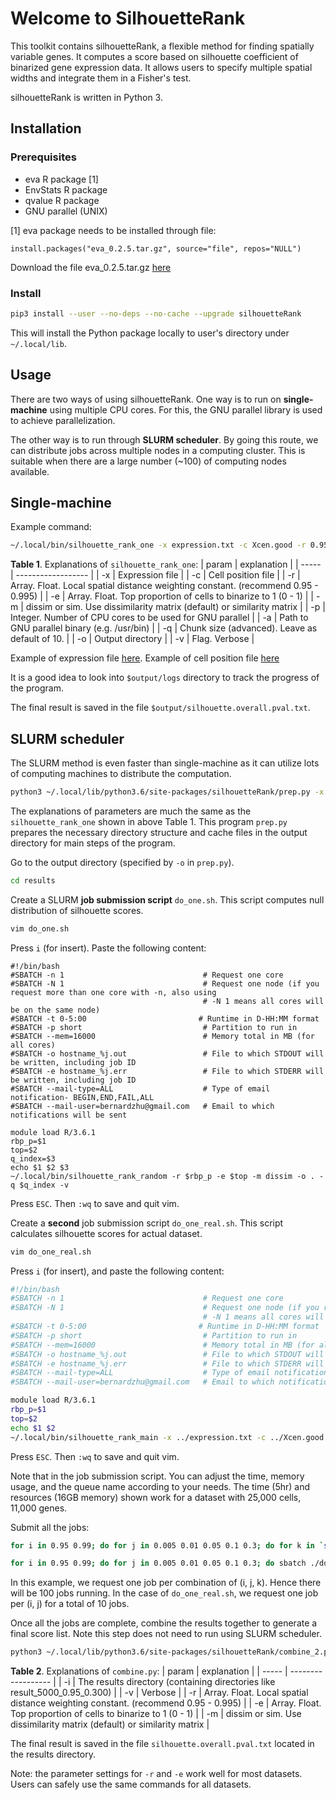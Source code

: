 # Welcome to SilhouetteRank

This toolkit contains silhouetteRank, a flexible method for finding spatially variable genes. It computes a score based on silhouette coefficient of binarized gene expression data. It allows users to specify multiple spatial widths and integrate them in a Fisher's test. 

silhouetteRank is written in Python 3.

## Installation

### Prerequisites
* eva R package [1]
* EnvStats R package
* qvalue R package
* GNU parallel (UNIX)

[1] eva package needs to be installed through file:
```
install.packages("eva_0.2.5.tar.gz", source="file", repos="NULL")
```
Download the file eva_0.2.5.tar.gz [here](https://cran.r-project.org/src/contrib/Archive/eva/eva_0.2.5.tar.gz)

### Install
```bash
pip3 install --user --no-deps --no-cache --upgrade silhouetteRank
```
This will install the Python package locally to user's directory under `~/.local/lib`.


## Usage

There are two ways of using silhouetteRank.
One way is to run on **single-machine** using multiple CPU cores. For this, the GNU parallel library is used to achieve parallelization.

The other way is to run through **SLURM scheduler**. By going this route, we can distribute jobs across multiple nodes in a computing cluster. This is suitable when there are a large number (~100) of computing nodes available.

## Single-machine

Example command:
```bash
~/.local/bin/silhouette_rank_one -x expression.txt -c Xcen.good -r 0.95 0.99 -e 0.005 0.01 0.05 0.10 0.30 -m dissim -p 8 -a /usr/bin -o results -v -q 10
```

**Table 1**. Explanations of `silhouette_rank_one`: 
| param | explanation |
| ----- | ------------------ |
| -x | Expression file |
| -c | Cell position file |
| -r | Array. Float. Local spatial distance weighting constant. (recommend 0.95 - 0.995) |
| -e | Array. Float. Top proportion of cells to binarize to 1 (0 - 1) |
| -m | dissim or sim. Use dissimilarity matrix (default) or similarity matrix |
| -p | Integer. Number of CPU cores to be used for GNU parallel |
| -a | Path to GNU parallel binary (e.g. /usr/bin) |
| -q | Chunk size (advanced). Leave as default of 10. |
| -o | Output directory |
| -v | Flag. Verbose |

Example of expression file [here](http://spatialdataset.com). Example of cell position file [here](http://spatialgiotto.com)

It is a good idea to look into `$output/logs` directory to track the progress of the program.

The final result is saved in the file `$output/silhouette.overall.pval.txt`.

## SLURM scheduler

The SLURM method is even faster than single-machine as it can utilize lots of computing machines to distribute the computation.

```bash
python3 ~/.local/lib/python3.6/site-packages/silhouetteRank/prep.py -x expression.txt -c Xcen.good -r 0.95 0.99 -e 0.005 0.01 0.05 0.10 0.30 -m dissim -o results -v
```
The explanations of parameters are much the same as the `silhouette_rank_one` shown in above Table 1.
This program `prep.py` prepares the necessary directory structure and cache files in the output directory for main steps of the program.

Go to the output directory (specified by `-o` in `prep.py`).
```bash
cd results
```
Create a SLURM **job submission script** `do_one.sh`. This script computes null distribution of silhouette scores. 
```bash
vim do_one.sh
```
Press `i` (for insert). Paste the following content:
```
#!/bin/bash
#SBATCH -n 1                               # Request one core
#SBATCH -N 1                               # Request one node (if you request more than one core with -n, also using
                                           # -N 1 means all cores will be on the same node)
#SBATCH -t 0-5:00                         # Runtime in D-HH:MM format
#SBATCH -p short                           # Partition to run in
#SBATCH --mem=16000                        # Memory total in MB (for all cores)
#SBATCH -o hostname_%j.out                 # File to which STDOUT will be written, including job ID
#SBATCH -e hostname_%j.err                 # File to which STDERR will be written, including job ID
#SBATCH --mail-type=ALL                    # Type of email notification- BEGIN,END,FAIL,ALL
#SBATCH --mail-user=bernardzhu@gmail.com   # Email to which notifications will be sent

module load R/3.6.1
rbp_p=$1
top=$2
q_index=$3
echo $1 $2 $3
~/.local/bin/silhouette_rank_random -r $rbp_p -e $top -m dissim -o . -q $q_index -v
```
Press `ESC`. Then `:wq` to save and quit vim. 

Create a **second** job submission script `do_one_real.sh`. This script calculates silhouette scores for actual dataset.
```bash
vim do_one_real.sh
```
Press `i` (for insert), and paste the following content:
```bash
#!/bin/bash
#SBATCH -n 1                               # Request one core
#SBATCH -N 1                               # Request one node (if you request more than one core with -n, also using
                                           # -N 1 means all cores will be on the same node)
#SBATCH -t 0-5:00                         # Runtime in D-HH:MM format
#SBATCH -p short                           # Partition to run in
#SBATCH --mem=16000                        # Memory total in MB (for all cores)
#SBATCH -o hostname_%j.out                 # File to which STDOUT will be written, including job ID
#SBATCH -e hostname_%j.err                 # File to which STDERR will be written, including job ID
#SBATCH --mail-type=ALL                    # Type of email notification- BEGIN,END,FAIL,ALL
#SBATCH --mail-user=bernardzhu@gmail.com   # Email to which notifications will be sent

module load R/3.6.1
rbp_p=$1
top=$2
echo $1 $2
~/.local/bin/silhouette_rank_main -x ../expression.txt -c ../Xcen.good -e $top -r $rbp_p -m dissim -o . -v
```
Press `ESC`. Then `:wq` to save and quit vim. 

Note that in the job submission script. You can adjust the time, memory usage, and the queue name according to your needs. The time (5hr) and resources (16GB memory) shown work for a dataset with 25,000 cells, 11,000 genes. 

Submit all the jobs:
```bash
for i in 0.95 0.99; do for j in 0.005 0.01 0.05 0.1 0.3; do for k in `seq 0 9`; do sbatch ./do_one.sh $i $j $k; done; done; done
```
```bash
for i in 0.95 0.99; do for j in 0.005 0.01 0.05 0.1 0.3; do sbatch ./do_one_real.sh $i $j; done; done
```
In this example, we request one job per combination of (i, j, k). Hence there will be 100 jobs running. In the case of `do_one_real.sh`, we request one job per (i, j) for a total of 10 jobs.

Once all the jobs are complete, combine the results together to generate a final score list.
Note this step does not need to run using SLURM scheduler.
```bash
python3 ~/.local/lib/python3.6/site-packages/silhouetteRank/combine_2.py -i . -v -r 0.95 0.99 -e 0.005 0.01 0.05 0.1 0.3 -m dissim 
```

**Table 2**. Explanations of `combine.py`: 
| param | explanation |
| ----- | ------------------ |
| -i | The results directory (containing directories like result_5000_0.95_0.300) |
| -v | Verbose |
| -r | Array. Float. Local spatial distance weighting constant. (recommend 0.95 - 0.995) |
| -e | Array. Float. Top proportion of cells to binarize to 1 (0 - 1) |
| -m | dissim or sim. Use dissimilarity matrix (default) or similarity matrix |

The final result is saved in the file `silhouette.overall.pval.txt` located in the results directory.

Note: the parameter settings for `-r` and `-e` work well for most datasets. Users can safely use the same commands for all datasets.

